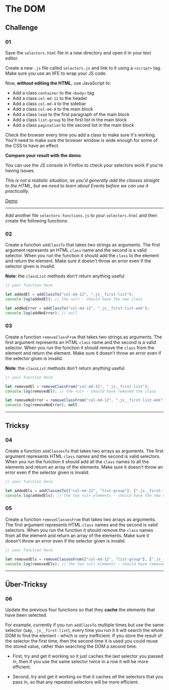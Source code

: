 # The DOM

## Challenge

### 01

Save the `selectors.html` file in a new directory and open it in your text editor.

Create a new `.js` file called `selectors.js` and link to it using a `<script>` tag. Make sure you use an IIFE to wrap your JS code.

Now, **without editing the HTML**, use JavaScript to:

- Add a class `container` to the `<body>` tag
- Add a class `col-md-12` to the header
- Add a class `col-md-4` to the sidebar
- Add a class `col-md-8` to the main block
- Add a class `lead` to the first paragraph of the main block
- Add a class `list-group` to the first list in the main block
- Add a class `pagination` to the second list in the main block

Check the browser every time you add a class to make sure it's working. You'll need to make sure the browser window is wide enough for some of the CSS to have an effect.

**Compare your result with the demo**.

You can use the JS console in Firefox to check your selectors work if you're having issues.

*This is not a realistic situation, as you'd generally add the classes straight to the HTML, but we need to learn about Events before we can use it practicallly.*

[Demo](https://develop-me.github.io/bootcamp--week-04--dom/challenges/01/01-dom/answers/selectors.html)

---

Add another file `selectors-functions.js` to your `selectors.html` and then create the following functions:

### 02

Create a function `addClassTo` that takes two strings as arguments. The first argument represents an HTML `class` name and the second is a valid selector. When you run the function it should add the `class` to the element and return the element. Make sure it doesn't throw an error even if the selector given is invalid.

**Note**: the `classList` methods don't return anything useful

```javascript
// your function here

let addedEl = addClassTo("col-md-12", ".js__first-list");
console.log(addedEl); // the <ul> - should have the new class

let addNoError = addClassTo("col-md-12", ".js__first-list-eek");
console.log(addNoError); // null
```

### 03

Create a function `removeClassFrom` that takes two strings as arguments. The first argument represents an HTML `class` name and the second is a valid selector. When you run the function it should remove the `class` from the element and return the element. Make sure it doesn't throw an error even if the selector given is invalid.

**Note**: the `classList` methods don't return anything useful

```javascript
// your function here

let removedEl = removeClassFrom("col-md-12", ".js__first-list");
console.log(removedEl); // the <ul> - should have removed the class

let removeNoError = removeClassFrom("col-md-12", ".js__first-list-eek");
console.log(removeNoError); null
```

---

## Tricksy

### 04

Create a function `addClassesTo` that takes two arrays as arguments. The first argument represents HTML `class` names and the second is valid selectors. When you run the function it should add all the `class` names to all the elements and return an array of the elements. Make sure it doesn't throw an error even if the selector given is invalid.


```javascript
// your function here

let addedEls = addClassesTo(["col-md-12", "list-group"], [".js__first-list", ".js__second-list"]);
console.log(addedEls); // the two <ul> elements - should have the new classes
```

### 05

Create a function `removeClassesFrom` that takes two arrays as arguments. The first argument represents HTML `class` names and the second is valid selectors. When you run the function it should remove the `class` names from all the element and return an array of the elements. Make sure it doesn't throw an error even if the selector given is invalid.

```javascript
// your function here

let removedEls = removeClassesFrom(["col-md-12", "list-group"], [".js__first-list", ".js__second-list"]);
console.log(removedEls); // the two <ul> elements - should have removed the classes
```

---

## Über-Tricksy

### 06

Update the previous four functions so that they **cache** the elements that have been selected.

For example, currently if you run `addClassTo` multiple times but use the same selector (say, `.js__first-list`), every time you run it it will search the whole DOM to find the element - which is very inefficient. If you store the result of the selector the first time, then the second time it is used you could reuse the stored value, rather than searching the DOM a second time.

- First, try and get it working so it just caches the last selector you passed in, then if you use the same selector twice in a row it will be more efficient.

- Second, try and get it working so that it caches *all* the selectors that you pass in, so that any repeated selectors will be more efficient.
